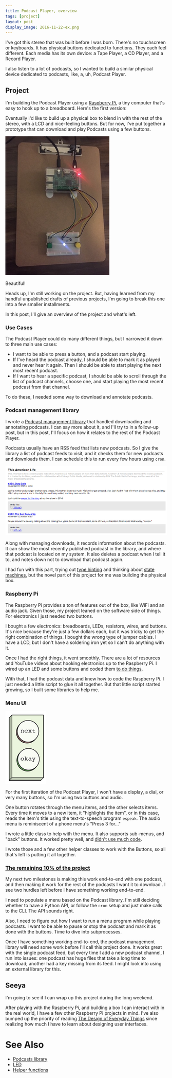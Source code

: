 ```yaml
---
title: Podcast Player, overview
tags: [project]
layout: post
display_image: 2016-11-22-ex.png
---
```


I've got this stereo that was built before I was born. There's no
touchscreen or keyboards. It has physical buttons dedicated to
functions. They each feel different. Each media has its own device: a
Tape Player, a CD Player, and a Record Player.

I also listen to a lot of podcasts, so I wanted to build a similar
physical device dedicated to podcasts, like, a, uh, Podcast Player.

## Project

I'm building the Podcast Player using a
[Raspberry Pi](https://www.raspberrypi.org), a tiny computer that's
easy to hook up to a breadboard. Here's the first version:

Eventually I'd like to build up a physical box to blend in with the
rest of the stereo, with a LCD and nice-feeling buttons. But for now,
I've put together a prototype that can download and play Podcasts
using a few buttons.

![Podcast Player v1](/assets/2016-11-22-podcast-player.jpg)

Beautiful!

Heads up, I'm still working on the project. But, having learned from
my handful unpublished drafts of previous projects, I'm going to break
this one into a few smaller installments.

In this post, I'll give an overview of the project and what's left.

### Use Cases

The Podcast Player could do many different things, but I narrowed it
down to three main use cases:

 - I want to be able to press a button, and a podcast start playing.
 - If I've heard the podcast already, I should be able to mark it as
played and never hear it again. Then I should be able to start playing
the next most recent podcast.
 - If I want to hear a specific podcast, I should be able to scroll
through the list of podcast channels, choose one, and start playing
the most recent podcast from that channel.

To do these, I needed some way to download and annotate podcasts.

### Podcast management library

I wrote a
[Podcast management library](https://github.com/jessstringham/podcasts)
that handled downloading and annotating podcasts. I can say more about
it, and I'll try to in a follow-up post, but in this post, I'll focus
on how it relates to the rest of the Podcast Player.

Podcasts usually have an RSS feed that lists new podcasts. So I give
the library a list of podcast feeds to visit, and it checks them for
new podcasts and downloads them. I can schedule this to run every few
hours using `cron`.

![RSS Feed](/assets/2016-11-22-rss-feed.png)

Along with managing downloads, it records information about the
podcasts. It can show the most recently published podcast in the
library, and where that podcast is located on my system. It also
deletes a podcast when I tell it to, and notes down not to download
that podcast again.

I had fun with this part, trying out
[type hinting](/2016/10/26/python35-types.html) and
thinking about
[state machines](https://en.wikipedia.org/wiki/Finite-state_machine),
but the novel part of this project for me was building the physical
box.

### Raspberry Pi

The Raspberry Pi provides a ton of features out of the box, like WiFi
and an audio jack. Given those, my project leaned on the
software side of things. For electronics I just needed two buttons.

I bought a few electronics: breadboards, LEDs, resistors, wires, and
buttons. It's nice because they're just a few dollars each, but it was
tricky to get the right combination of things. I bought the wrong type
of jumper cables. I have a LCD, but I don't have a soldering iron yet
so I can't do anything with it.

Once I had the right things, it went smoothly. There are a lot of
resources and YouTube videos about hooking electronics up to the
Raspberry Pi. I wired up an LED and some buttons and coded them
[to do things](/2016/11/07/raspberry-pi-talking-led.html).

With that, I had the podcast data and knew how to code the Raspberry
Pi. I just needed a little script to glue it all together. But that
little script started growing, so I built some libraries to help me.


### Menu UI

![gratuitous graphics, two buttons](/assets/2016-11-22-buttons.png)

For the first iteration of the Podcast Player, I won't have a display,
a dial, or very many buttons, so I'm using two buttons and audio.

One button rotates through the menu items, and the other selects
items. Every time it moves to a new item, it "highlights the item", or
in this case, reads the item's title using the text-to-speech program
`espeak`. The audio menu is reminiscent of a phone menu's "Press 3
for..."

I wrote a little class to help with the menu. It also supports
sub-menus, and "back" buttons. It worked pretty well, and
[didn't use much code](https://github.com/jessstringham/raspberrypi/blob/5e514425de4f13df405959a7cbfc5eec5e7c7e9e/io_helpers.py#L102).

I wrote those and a few other helper classes to work with the Buttons,
so all that's left is putting it all together.

### [The remaining 10% of the project](https://en.wikipedia.org/wiki/Ninety-ninety_rule)

My next two milestones is making this work end-to-end with one
podcast, and then making it work for the rest of the podcasts I want
it to download . I see two hurdles left before I have something
working end-to-end.

I need to populate a menu based on the Podcast library. I'm still
deciding whether to have a Python API, or follow the `cron` setup and
just make calls to the CLI. The API sounds right.

Also, I need to figure out how I want to run a menu program while
playing podcasts. I want to be able to pause or stop the podcast and
mark it as done with the buttons. Time to dive into subprocesses.


Once I have something working end-to-end, the podcast management
library will need some work before I'll call this project done. It
works great with the single podcast feed, but every time I add a new
podcast channel, I run into issues: one podcast has huge files that
take a long time to download; another had a key missing from its
feed. I might look into using an external library for this.

## Seeya

I'm going to see if I can wrap up this project during the long
weekend.

After playing with the Raspberry Pi, and building a box I can interact
with in the real world, I have a few other Raspberry Pi projects in
mind. I've also bumped up the priority of reading
[The Design of Everyday Things](https://en.wikipedia.org/wiki/The_Design_of_Everyday_Things)
since realizing how much I have to learn about designing user interfaces.

# See Also
 - [Podcasts library](https://github.com/jessstringham/podcasts)
 - [LED](/2016/11/07/raspberry-pi-talking-led.html)
 - [Helper functions](https://github.com/jessstringham/podcasts)
